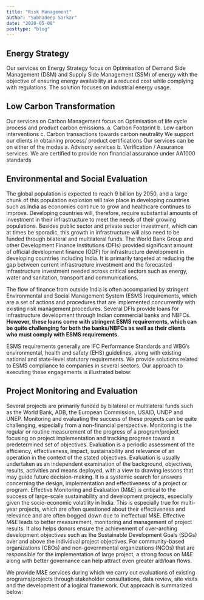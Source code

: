 ```yaml
---
title: "Risk Management"
author: "Subhadeep Sarkar"
date: "2020-05-08"
posttype: "blog"
---
```


## Energy Strategy

Our services on Energy Strategy focus on Optimisation of Demand Side Management (DSM) and Supply Side Management (SSM) of energy with the objective of ensuring energy availability at a reduced cost while complying with regulations. The solution focuses on industrial energy usage.

## Low Carbon Transformation

Our services on Carbon Management focus on Optimisation of life cycle process and product carbon emissions.
a. Carbon Footprint b. Low carbon interventions c. Carbon transactions towards carbon neutrality
We support our clients in obtaining process/ product certifications
Our services can be on either of the modes
a. Advisory services b. Verification / Assurance services. We are certified to provide non financial assurance under AA1000 standards

## Environmental and Social Evaluation

The global population is expected to reach 9 billion by 2050, and a large chunk of this population explosion will take place in developing countries such as India as economies continue to grow and healthcare continues to improve. Developing countries will, therefore, require substantial amounts of investment in their infrastructure to meet the needs of their growing populations. Besides public sector and private sector investment, which can at times be sporadic, this growth in infrastructure will also need to be funded through bilateral and multilateral funds. The World Bank Group and other Development Finance Institutions (DFIs) provided significant amount of official development finance (ODF) for infrastructure development in developing countries including India. It is primarily targeted at reducing the gap between current infrastructure investment and the forecasted infrastructure investment needed across critical sectors such as energy, water and sanitation, transport and communications.

The flow of finance from outside India is often accompanied by stringent Environmental and Social Management System (ESMS )requirements, which are a set of actions and procedures that are implemented concurrently with existing risk management procedures. Several DFIs provide loans for infrastructure development through Indian commercial banks and NBFCs. **However, these loans come with stringent ESMS requirements, which can be quite challenging for both the banks/NBFCs as well as their clients who must comply with ESMS requirements.**

ESMS requirements generally are IFC Performance Standards and WBG’s environmental, health and safety (EHS) guidelines, along with existing national and state-level statutory requirements.
We provide solutions related to ESMS compliance to companies in several sectors. Our approach to executing these engagements is illustrated below:

## Project Monitoring and Evaluation

Several projects are primarily funded by bilateral or multilateral funds such as the World Bank, ADB, the European Commission, USAID, UNDP and UNEP. Monitoring and evaluating the success of these projects can be quite challenging, especially from a non-financial perspective. Monitoring is the regular or routine measurement of the progress of a program/project focusing on project implementation and tracking progress toward a predetermined set of objectives. Evaluation is a periodic assessment of the efficiency, effectiveness, impact, sustainability and relevance of an operation in the context of the stated objectives. Evaluation is usually undertaken as an independent examination of the background, objectives, results, activities and means deployed, with a view to drawing lessons that may guide future decision-making. It is a systemic search for answers concerning the design, implementation and effectiveness of a project or program. Effective Monitoring and Evaluation (M&E) is critical to the success of large-scale sustainability and development projects, especially given the socio-economic volatility in India. This is especially true for multi-year projects, which are often questioned about their effectiveness and relevance and are often bogged down due to ineffectual M&E. Effective M&E leads to better measurement, monitoring and management of project results. It also helps donors ensure the achievement of over-arching development objectives such as the Sustainable Development Goals (SDGs) over and above the individual project objectives. For community-based organizations (CBOs) and non-governmental organizations (NGOs) that are responsible for the implementation of large project, a strong focus on M&E along with better governance can help attract even greater aid/loan flows.

We provide M&E services during which we carry out evaluations of existing programs/projects through stakeholder consultations, data review, site visits and the development of a logical framework. Out approach is summarized below:

